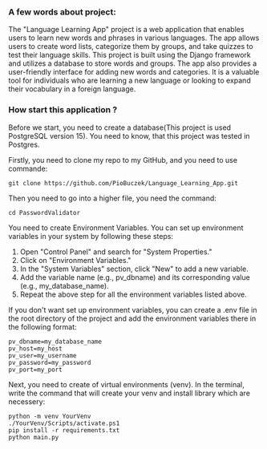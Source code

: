 

### A few words about project:

The "Language Learning App" project is a web application that enables users to learn new words and phrases in various languages. The app allows users to create word lists, categorize them by groups, and take quizzes to test their language skills. This project is built using the Django framework and utilizes a database to store words and groups. The app also provides a user-friendly interface for adding new words and categories. It is a valuable tool for individuals who are learning a new language or looking to expand their vocabulary in a foreign language.


### How start this application ?

Before we start, you need to create a database(This project is used PostgreSQL version 15). You need to know, that this project was tested in Postgres. 

Firstly, you need to clone my repo to my GitHub, and you need to use commande: 
<div class="termy">

```console
git clone https://github.com/PioBuczek/Language_Learning_App.git
```
</div> 

Then you need to go into a higher file, you need the command:
<div class="termy">

```console
cd PasswordValidator
```

You need to create Environment Variables. You can set up environment variables in your system by following these steps:

1. Open "Control Panel" and search for "System Properties."
2. Click on "Environment Variables."
3. In the "System Variables" section, click "New" to add a new variable.
4. Add the variable name (e.g., pv_dbname) and its corresponding value (e.g., my_database_name).
5. Repeat the above step for all the environment variables listed above.

If you don't want set up environment variables, you can create a .env file in the root directory of the project and add the environment variables there in the following format:

<div class="termy">

```console
pv_dbname=my_database_name
pv_host=my_host
pv_user=my_username
pv_password=my_password
pv_port=my_port

```
</div> 


Next, you need to create of virtual environments (venv). In the terminal, write the command that will create your venv and install library which are necessery:


```console
python -m venv YourVenv
./YourVenv/Scripts/activate.ps1
pip install -r requirements.txt  
python main.py
```
